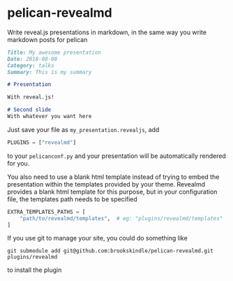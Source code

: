 # pelican-revealmd

Write reveal.js presentations in markdown, in the same way you write markdown
posts for pelican
```markdown
Title: My awesome presentation
Date: 2018-08-08
Category: talks
Summary: This is my summary

# Presentation

With reveal.js!

# Second slide
With whatever you want here
```

Just save your file as `my_presentation.revealjs`, add
```python
PLUGINS = ["revealmd"]
```
to your `pelicanconf.py` and your presentation will be automatically rendered
for you.

You also need to use a blank html template instead of trying to embed the
presentation within the templates provided by your theme. Revealmd provides a
blank html template for this purpose, but in your configuration file, the
templates path needs to be specified
```python
EXTRA_TEMPLATES_PATHS = [
    "path/to/revealmd/templates",  # eg: "plugins/revealmd/templates"
]
```

If you use git to manage your site, you could do something like
```
git submodule add git@github.com:brookskindle/pelican-revealmd.git plugins/revealmd
```
to install the plugin
